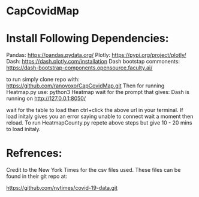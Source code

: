 # CapCovidMap

# Install Following Dependencies:
Pandas: https://pandas.pydata.org/
Plotly: https://pypi.org/project/plotly/
Dash: https://dash.plotly.com/installation
Dash bootstap commonents: https://dash-bootstrap-components.opensource.faculty.ai/

to run simply clone repo with: https://github.com/ranovoxo/CapCovidMap.git
Then for running Heatmap.py use: 
python3 Heatmap 
wait for the prompt that gives: Dash is running on http://127.0.0.1:8050/

wait for the table to load then ctrl+click the above url in your terminal.
If load initaly gives you an error saying unable to connect wait a moment then reload.
To run HeatmapCounty.py repete above steps but give 10 - 20 mins to load initaly.

# Refrences:
Credit to the New York Times for the csv files used. These files can be found in their git repo at:

https://github.com/nytimes/covid-19-data.git
